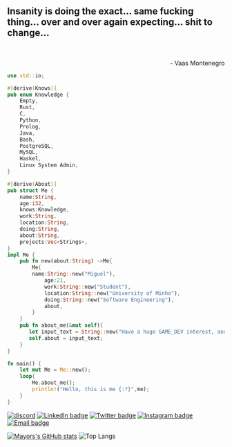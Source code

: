 <p align='center'>
	<h2>
    Insanity is doing the exact... same fucking thing... over and over again expecting... shit to change...
  </h2>
<br>
<p align='right'>
	- Vaas Montenegro
</p>

```rust
use std::io;

#[derive(Knows)]    
pub enum Knowledge {    
    Empty,    
    Rust,    
    C,    
    Python,    
    Prolog,
    Java,
    Bash,
    PostgreSQL,
    MySQL,
    Haskel,
    Linux System Admin,    
}

#[derive(About)]    
pub struct Me {    
    name:String,    
    age:i32,
    knows:Knowledge,
    work:String,
    location:String,
    doing:String,
    about:String,
    projects:Vec<Strings>,   
}    
impl Me {    
    pub fn new(about:String) ->Me{    
        Me{
	    name:String::new("Miguel"),    
            age:21,
            work:String::new("Student"),
            location:String::new("University of Minho"),
            doing:String::new("Software Engineering"),
            about,
        }    
    }
    pub fn about_me(&mut self){    
       let input_text = String::new("Have a huge GAME_DEV interest, and like to learn new things that are challenging");
       self.about = input_text;
    }    
}    

fn main() {    
    let mut Me = Me::new();
    loop{    
        Me.about_me();    
        println!("Hello, this is me {:?}",me);    
    }    
}
```
[![discord](https://img.shields.io/badge/MayorX500-1337-blue?logo=discord&logoColor=white)](https://discordapp.com/users/525678916019421197)
[![LinkedIn badge](https://img.shields.io/badge/-MiguelGomes-blue?style=flat&logo=linkedin)](https://www.linkedin.com/in/miguel-gomes-4b11411b8/)
[![Twitter badge](https://img.shields.io/badge/-@Mayor_X500-blue?style=flat&logo=twitter)](https://twitter.com/Mayor_X500)
[![Instagram badge](https://img.shields.io/badge/-@mayor_x500-purple?style=flat&logo=Instagram&logoColor=white)](https://www.instagram.com/mayor_x500/)
[![Email badge](https://img.shields.io/badge/-MiguelG-red?style=flat&logo=Gmail&logoColor=white)](mailto:g0mes.miguel.0120@gmail.com)

[![Mayors's GitHub stats](https://github-readme-stats.vercel.app/api?username=MayorX500&count_private=true&&show_icons=true&theme=chartreuse-dark)](https://github.com/anuraghazra/github-readme-stats) ![Top Langs](https://github-readme-stats.vercel.app/api/top-langs/?username=MayorX500&layout=compact&theme=chartreuse-dark)
